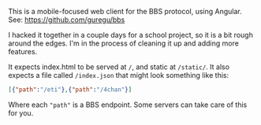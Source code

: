 This is a mobile-focused web client for the BBS protocol, using Angular. See: https://github.com/guregu/bbs

I hacked it together in a couple days for a school project, so it is a bit rough around the edges. I'm in the process of cleaning it up and adding more features. 

It expects index.html to be served at `/`, and static at `/static/`. It also expects a file called `/index.json` that might look something like this:
```json
[{"path":"/eti"},{"path":"/4chan"}]
```
Where each `"path"` is a BBS endpoint. Some servers can take care of this for you. 